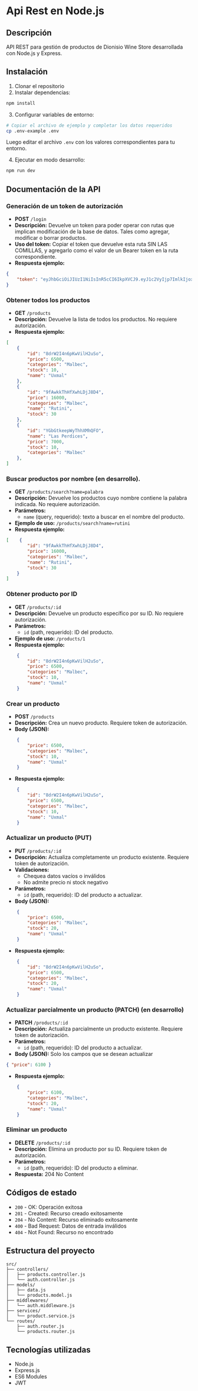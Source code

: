 # Api Rest en Node.js

## Descripción

API REST para gestión de productos de Dionisio Wine Store desarrollada con Node.js y Express.

## Instalación

1. Clonar el repositorio
2. Instalar dependencias:

```bash
npm install
```

3. Configurar variables de entorno:

```bash
# Copiar el archivo de ejemplo y completar los datos requeridos
cp .env-example .env
```

Luego editar el archivo `.env` con los valores correspondientes para tu entorno.

4. Ejecutar en modo desarrollo:

```bash
npm run dev
```

## Documentación de la API

### Generación de un token de autorización

- **POST** `/login`
- **Descripción:** Devuelve un token para poder operar con rutas que implican modificación de la base de datos. Tales como agregar, modificar o borrar productos.
- **Uso del token:** Copiar el token que devuelve esta ruta SIN LAS COMILLAS, y agregarlo como el valor de un Bearer token en la ruta correspondiente. 
- **Respuesta ejemplo:**

```json
{
    "token": "eyJhbGciOiJIUzI1NiIsInR5cCI6IkpXVCJ9.eyJ1c2VyIjp7ImlkIjoxfSwiaWF0IjoxNzUzMzk3OTE3LCJleHAiOjE3NTM0MDE1MTd9._2XzELykhoCeL4HlDXiUdDr31jS3ucQkpVMWKtYnsLA"
}
```

### Obtener todos los productos

- **GET** `/products`
- **Descripción:** Devuelve la lista de todos los productos. No requiere autorización.
- **Respuesta ejemplo:**

```json
[
    {
        "id": "8drW2I4n6pKwVilH2uSo",
        "price": 6500,
        "categories": "Malbec",
        "stock": 10,
        "name": "Uxmal"
    },
    {
        "id": "9fAwkkThHfXwhLDjJ8D4",
        "price": 16000,
        "categories": "Malbec",
        "name": "Rutini",
        "stock": 30
    },
    {
        "id": "YGbGtkeepWyThhXMhQFO",
        "name": "Las Perdices",
        "price": 7000,
        "stock": 10,
        "categories": "Malbec"
    },
]
```

### Buscar productos por nombre (en desarrollo). 

- **GET** `/products/search?name=palabra`
- **Descripción:** Devuelve los productos cuyo nombre contiene la palabra indicada. No requiere autorización.
- **Parámetros:**
  - `name` (query, requerido): texto a buscar en el nombre del producto.
- **Ejemplo de uso:** `/products/search?name=rutini`
- **Respuesta ejemplo:**

```json
[    {
        "id": "9fAwkkThHfXwhLDjJ8D4",
        "price": 16000,
        "categories": "Malbec",
        "name": "Rutini",
        "stock": 30
    }
]
```

### Obtener producto por ID

- **GET** `/products/:id`
- **Descripción:** Devuelve un producto específico por su ID. No requiere autorización.
- **Parámetros:**
  - `id` (path, requerido): ID del producto.
- **Ejemplo de uso:** `/products/1`
- **Respuesta ejemplo:**

```json
    {
        "id": "8drW2I4n6pKwVilH2uSo",
        "price": 6500,
        "categories": "Malbec",
        "stock": 10,
        "name": "Uxmal"
    }
```

### Crear un producto

- **POST** `/products`
- **Descripción:** Crea un nuevo producto. Requiere token de autorización.
- **Body (JSON):**

```json
    {
        "price": 6500,
        "categories": "Malbec",
        "stock": 10,
        "name": "Uxmal"
    }
```

- **Respuesta ejemplo:**

```json
    {
        "id": "8drW2I4n6pKwVilH2uSo",
        "price": 6500,
        "categories": "Malbec",
        "stock": 10,
        "name": "Uxmal"
    }
```

### Actualizar un producto (PUT)

- **PUT** `/products/:id`
- **Descripción:** Actualiza completamente un producto existente. Requiere token de autorización.
- **Validaciones:**
  - Chequea datos vacíos o inválidos
  - No admite precio ni stock negativo 
- **Parámetros:**
  - `id` (path, requerido): ID del producto a actualizar.
- **Body (JSON):**

```json
    {
        "price": 6500,
        "categories": "Malbec",
        "stock": 20,
        "name": "Uxmal"
    }
```

- **Respuesta ejemplo:**

```json
    {
        "id": "8drW2I4n6pKwVilH2uSo",
        "price": 6500,
        "categories": "Malbec",
        "stock": 20,
        "name": "Uxmal"
    }
```

### Actualizar parcialmente un producto (PATCH) (en desarrollo)

- **PATCH** `/products/:id`
- **Descripción:** Actualiza parcialmente un producto existente. Requiere token de autorización.
- **Parámetros:**
  - `id` (path, requerido): ID del producto a actualizar.
- **Body (JSON):** Solo los campos que se desean actualizar

```json
{ "price": 6100 }
```

- **Respuesta ejemplo:**

```json
    {
        "price": 6100,
        "categories": "Malbec",
        "stock": 20,
        "name": "Uxmal"
    }
```

### Eliminar un producto

- **DELETE** `/products/:id`
- **Descripción:** Elimina un producto por su ID. Requiere token de autorización.
- **Parámetros:**
  - `id` (path, requerido): ID del producto a eliminar.
- **Respuesta:** 204 No Content

## Códigos de estado

- `200` - OK: Operación exitosa
- `201` - Created: Recurso creado exitosamente
- `204` - No Content: Recurso eliminado exitosamente
- `400` - Bad Request: Datos de entrada inválidos
- `404` - Not Found: Recurso no encontrado

## Estructura del proyecto

```
src/
├── controllers/
│   ├── products.controller.js
│   └── auth.controller.js
├── models/
│   ├── data.js
│   └── products.model.js
├── middlewares/
│   └── auth.middleware.js
├── services/
│   └── product.service.js
└── routes/
    ├── auth.router.js
    └── products.router.js
```

## Tecnologías utilizadas

- Node.js
- Express.js
- ES6 Modules
- JWT
